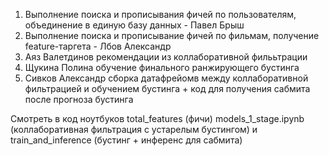 1. Выполнение поиска и прописывания фичей по пользователям, объединение в единую базу данных - Павел Брыш
2. Выполнение поиска и прописывание фичей по фильмам, получение feature-таргета - Лбов Александр
3. Аяз Валетдинов рекомендации из коллаборативной филььтрации
4. Щукина Полина  обучение финального ранжирующего бустинга
5. Сивков Александр сборка датафрейомв между коллаборативной фильтрацией и обучением бустинга + код для получения сабмита после прогноза бустинга


Смотреть в код ноутбуков  total_features (фичи) models_1_stage.ipynb (коллаборативная фильтрация с устарелым бустингом) и train_and_inference (бустинг + инференс для сабмита)
